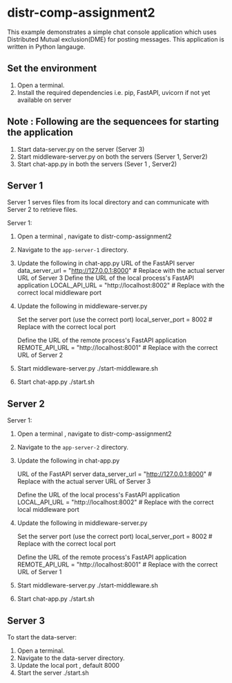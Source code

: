 # distr-comp-assignment2

This example demonstrates a simple chat console application which uses Distributed Mutual exclusion(DME) for posting messages.
This application is written in Python langauge.

## Set the environment 
1. Open a terminal.
2. Install the required dependencies i.e. pip, FastAPI, uvicorn if not yet available on server


## Note : Following are the sequencees for starting the application

 1. Start data-server.py on the server (Server 3)
 2. Start middleware-server.py on both the servers (Server 1, Server2)
 3. Start chat-app.py in both the servers (Sever 1 , Server2)

## Server 1

Server 1 serves files from its local directory and can communicate with Server 2 to retrieve files.

Server 1:
1. Open a terminal , navigate to distr-comp-assignment2
2. Navigate to the `app-server-1` directory.
3. Update the following  in chat-app.py
    URL of the FastAPI server
    data_server_url = "http://127.0.0.1:8000"  # Replace with the actual server URL of Server 3
    Define the URL of the local process's FastAPI application
    LOCAL_API_URL = "http://localhost:8002"  # Replace with the correct local middleware port

4. Update the following  in middleware-server.py
   
     Set the server port (use the correct port)
     local_server_port = 8002 # Replace with the correct local port

     Define the URL of the remote process's FastAPI application
     REMOTE_API_URL = "http://localhost:8001"  # Replace with the correct URL of Server 2

3. Start middleware-server.py 
   ./start-middleware.sh

4. Start chat-app.py 
   ./start.sh
   

## Server 2
Server 1:
1. Open a terminal , navigate to distr-comp-assignment2
2. Navigate to the `app-server-2` directory.
3. Update the following  in chat-app.py

    URL of the FastAPI server
    data_server_url = "http://127.0.0.1:8000"  # Replace with the actual server URL of Server 3 

    Define the URL of the local process's FastAPI application
    LOCAL_API_URL = "http://localhost:8002"   # Replace with the correct local middleware port

4. Update the following  in middleware-server.py
   
    Set the server port (use the correct port)
    local_server_port = 8002 # Replace with the correct local port

    Define the URL of the remote process's FastAPI application
    REMOTE_API_URL = "http://localhost:8001"  # Replace with the correct URL of Server 1

3. Start middleware-server.py 
   ./start-middleware.sh

4. Start chat-app.py 
   ./start.sh

## Server 3

To start the data-server:

1. Open a terminal.
2. Navigate to the data-server directory.
3. Update the local port , default 8000
4. Start the server 
   ./start.sh
